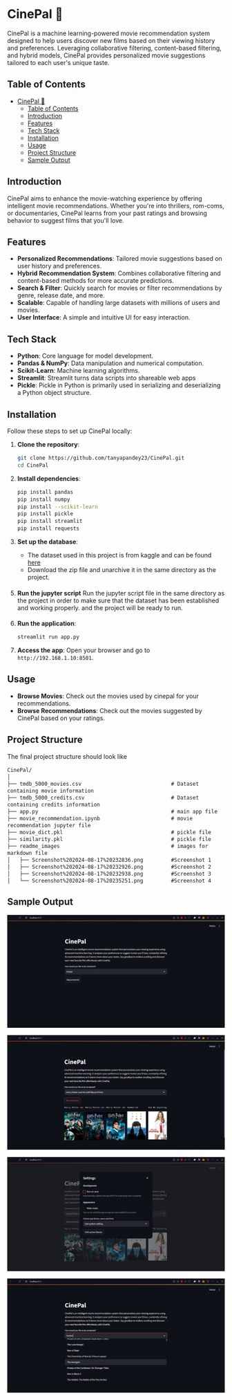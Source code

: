 ﻿# CinePal 🎥

CinePal is a machine learning-powered movie recommendation system designed to help users discover new films based on their viewing history and preferences. Leveraging collaborative filtering, content-based filtering, and hybrid models, CinePal provides personalized movie suggestions tailored to each user's unique taste.

## Table of Contents

- [CinePal 🎥](#cinepal-)
  - [Table of Contents](#table-of-contents)
  - [Introduction](#introduction)
  - [Features](#features)
  - [Tech Stack](#tech-stack)
  - [Installation](#installation)
  - [Usage](#usage)
  - [Project Structure](#project-structure)
  - [Sample Output](#sample-output)

## Introduction

CinePal aims to enhance the movie-watching experience by offering intelligent movie recommendations. Whether you're into thrillers, rom-coms, or documentaries, CinePal learns from your past ratings and browsing behavior to suggest films that you'll love.

## Features

- **Personalized Recommendations**: Tailored movie suggestions based on user history and preferences.
- **Hybrid Recommendation System**: Combines collaborative filtering and content-based methods for more accurate predictions.
- **Search & Filter**: Quickly search for movies or filter recommendations by genre, release date, and more.
- **Scalable**: Capable of handling large datasets with millions of users and movies.
- **User Interface**: A simple and intuitive UI for easy interaction.

## Tech Stack

- **Python**: Core language for model development.
- **Pandas & NumPy**: Data manipulation and numerical computation.
- **Scikit-Learn**: Machine learning algorithms.
- **Streamlit**: Streamlit turns data scripts into shareable web apps
- **Pickle**: Pickle in Python is primarily used in serializing and deserializing a Python object structure.

## Installation

Follow these steps to set up CinePal locally:

1. **Clone the repository**:
    ```bash
    git clone https://github.com/tanyapandey23/CinePal.git
    cd CinePal
    ```

2. **Install dependencies**:
    ```bash
    pip install pandas
    pip install numpy
    pip install --scikit-learn
    pip install pickle
    pip install streamlit
    pip install requests
    ```

4. **Set up the database**:
   - The dataset used in this project is from kaggle and can be found [here](https://www.kaggle.com/datasets/tmdb/tmdb-movie-metadata)
   - Download the zip file and unarchive it in the same directory as the project.
####
5. **Run the jupyter script**
   Run the jupyter script file in the same directory as the project in order to make sure that the dataset has been established and working properly. and the project will be ready to run.
####
6. **Run the application**:
    ```bash
    streamlit run app.py
    ```

7. **Access the app**:
    Open your browser and go to `http://192.168.1.10:8501`.

## Usage

- **Browse Movies**: Check out the movies used by cinepal for your recommendations.
- **Browse Recommendations**: Check out the movies suggested by CinePal based on your ratings.

## Project Structure
The final project structure should look like
```plaintext
CinePal/
│
├── tmdb_5000_movies.csv                             # Dataset containing movie information
├── tmdb_5000_credits.csv                            # Dataset containing credits information
├── app.py                                           # main app file
├── movie_recommendation.ipynb                       # movie recommendation jupyter file
├── movie_dict.pkl                                   # pickle file
├── similarity.pkl                                   # pickle file
├── readme_images                                    # images for markdown file
│   ├── Screenshot%202024-08-17%20232836.png         #Screenshot 1
│   ├── Screenshot%202024-08-17%20232926.png         #Screenshot 2
│   ├── Screenshot%202024-08-17%20232938.png         #Screenshot 3
│   └── Screenshot%202024-08-17%20235251.png         #Screenshot 4

```
## Sample Output
![Alt text](readme_images/Screenshot%202024-08-17%20232836.png)

![Alt text](readme_images/Screenshot%202024-08-17%20232926.png)

![Alt text](readme_images/Screenshot%202024-08-17%20232938.png)

![Alt text](readme_images/Screenshot%202024-08-17%20235251.png)